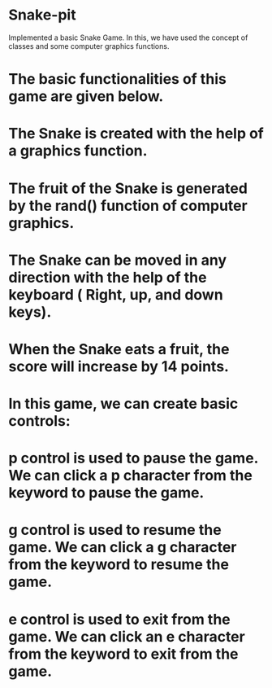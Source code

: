 # Snake-pit
Implemented a basic Snake Game. In this, we have used the concept of classes and some computer graphics functions.

# The basic functionalities of this game are given below.


# The Snake is created with the help of a graphics function.
# The fruit of the Snake is generated by the rand() function of computer graphics.
# The Snake can be moved in any direction with the help of the keyboard ( Right, up, and down keys).
# When the Snake eats a fruit, the score will increase by 14 points.
# In this game, we can create basic controls:
# p control is used to pause the game. We can click a p character from the keyword to pause the game.
# g control is used to resume the game. We can click a g character from the keyword to resume the game.
# e control is used to exit from the game. We can click an e character from the keyword to exit from the game.

